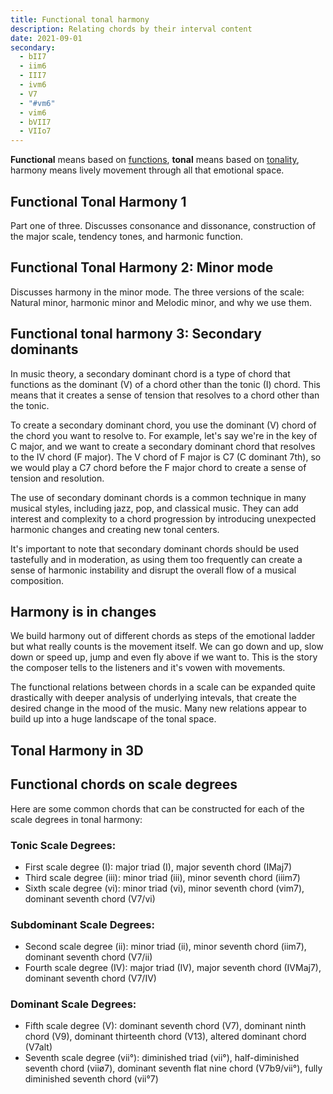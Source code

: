 ```yaml
---
title: Functional tonal harmony
description: Relating chords by their interval content
date: 2021-09-01
secondary: 
  - bII7
  - iim6
  - III7
  - ivm6
  - V7
  - "#vm6"
  - vim6
  - bVII7
  - VIIo7
---
```


**Functional** means based on [functions](https://en.wikipedia.org/wiki/Function_(music)), **tonal** means based on [tonality](https://en.wikipedia.org/wiki/Tonality), harmony means lively movement through all that emotional space.

## Functional Tonal Harmony 1 

Part one of three. Discusses consonance and dissonance, construction of the major scale, tendency tones, and harmonic function.

<youtube-embed video="qzzLj1tbVnA" />

## Functional Tonal Harmony 2: Minor mode

Discusses harmony in the minor mode. The three versions of the scale: Natural minor, harmonic minor and Melodic minor, and why we use them.

<youtube-embed video="d5jdbqU-DLw" />

## Functional tonal harmony 3: Secondary dominants

In music theory, a secondary dominant chord is a type of chord that functions as the dominant (V) of a chord other than the tonic (I) chord. This means that it creates a sense of tension that resolves to a chord other than the tonic.

To create a secondary dominant chord, you use the dominant (V) chord of the chord you want to resolve to. For example, let's say we're in the key of C major, and we want to create a secondary dominant chord that resolves to the IV chord (F major). The V chord of F major is C7 (C dominant 7th), so we would play a C7 chord before the F major chord to create a sense of tension and resolution.

The use of secondary dominant chords is a common technique in many musical styles, including jazz, pop, and classical music. They can add interest and complexity to a chord progression by introducing unexpected harmonic changes and creating new tonal centers.

It's important to note that secondary dominant chords should be used tastefully and in moderation, as using them too frequently can create a sense of harmonic instability and disrupt the overall flow of a musical composition.


<youtube-embed video="6a5HvGQfDgg" />

<youtube-embed video="py4HaueW50Q" />

## Harmony is in changes

We build harmony out of different chords as steps of the emotional ladder but what really counts is the movement itself. We can go down and up, slow down or speed up, jump and even fly above if we want to. This is the story the composer tells to the listeners and it's vowen with movements.

The functional relations between chords in a scale can be expanded quite drastically with deeper analysis of underlying intevals, that create the desired change in the mood of the music. Many new relations appear to build up into a huge landscape of the tonal space. 

## Tonal Harmony in 3D

<youtube-embed video="RcUXObvRLb4" />

## Functional chords on scale degrees

Here are some common chords that can be constructed for each of the scale degrees in tonal harmony:

### Tonic Scale Degrees:

- First scale degree (I): major triad (I), major seventh chord (IMaj7)
- Third scale degree (iii): minor triad (iii), minor seventh chord (iiim7)
- Sixth scale degree (vi): minor triad (vi), minor seventh chord (vim7), dominant seventh chord (V7/vi)

### Subdominant Scale Degrees:

- Second scale degree (ii): minor triad (ii), minor seventh chord (iim7), dominant seventh chord (V7/ii)
- Fourth scale degree (IV): major triad (IV), major seventh chord (IVMaj7), dominant seventh chord (V7/IV)

### Dominant Scale Degrees:

- Fifth scale degree (V): dominant seventh chord (V7), dominant ninth chord (V9), dominant thirteenth chord (V13), altered dominant chord (V7alt)
- Seventh scale degree (vii°): diminished triad (vii°), half-diminished seventh chord (viiø7), dominant seventh flat nine chord (V7b9/vii°), fully diminished seventh chord (vii°7)

